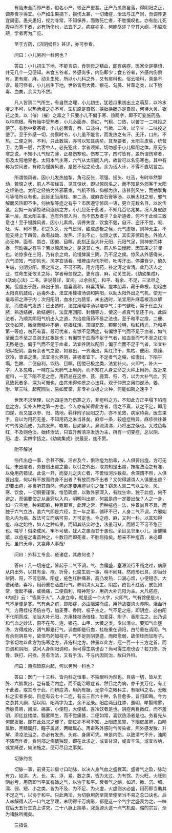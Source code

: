 <!-- { "loadSidebar": true } -->
　　有胎未全而即产者，俗名小产，较正产更甚。正产乃瓜熟自落，得阴阳之正，调养贵乎得宜。小产如生果摘下，损伤太甚，一切诸症，治法与正产同，而调养更宜周密。愚夫愚妇，视为寻常，不知保养，而致死亡者，不胜慨叹也。亦有胎儿死腹中而不下者，必有所伤也，法宜下之。病症亦多，何能尽述？举其大纲，不越规矩，学者再为广览。

　　至于方药，《济阴纲目》甚详，亦可参看。

　　问曰：小儿另列一科何也？

　　答曰：小儿初生下地，不能言语，食则母之精血，即有病症，医家全是猜想，并无几个一见便知。未食五谷者，外感尚多，内伤即少；食五谷者，外感内伤俱有。更有痘、麻，动关生死，所以小儿科之外，又有痘科也。俗云哑科，真是不谬。最可怪者，小儿初生下地，世俗皆用大黄、银花、勾藤、甘草之类，以下胎毒、血粪，余深为不然。

　　凡人皆禀二气所生，有自然之理，小儿初生，犹若瓜果初出土之萌芽，以冷水灌之不可，以热汤灌之亦不可，生机原是自然，换肚换肠亦是自然，何待大黄、银花之类，以（催）〔摧〕之毒之？只要小儿不偏于寒、热两字，即不可妄施药品，以种病根。苟有胎中受热者，小儿必面赤、唇红，气粗、口热，以苦甘一二味投之便了。有胎中受寒者，小儿必面青，唇、口淡白，气微、口冷，以辛甘一二味投之便了。至于外感一切，务察时令，小儿虽不能言，而发热之有汗、无汗，口热、不热，二便之利、不利，只此数端，亦可以知其病矣。其至要者，太阳主皮肤，统营卫，为第一层，六客中人，必先犯此，学者须知。切勿惑于小儿穉阳之体，原无伤寒之说，不知小儿气轻力薄，正易伤寒也。伤寒二字，四时皆有，盖所谓伤寒者，伤及太阳地界也。太阳本气主寒，六气从太阳而入内，故皆可以名伤寒也。其中有称为惊风者，有称为慢脾风者，是皆不经之论也。余为活人计，不得不直切言之。

　　所谓惊风者，因小儿发热抽掣，角弓反张，项强、摇头、吐舌，有时卒然掣动，若惊之状，前人不按经旨，见其惊状，即以惊风名之，而不知是外邪客于太阳之经络也。太阳之经络为外邪蔽束，气机不畅，抑郁为热，热甚则风生，而抽掣角弓等情所以有也。此际正当用桂、麻二汤，或麻杏石膏等汤，以解太阳之邪，邪气解而风热即不生，何抽掣等症之有乎？市医遵守惊风一语，更立无数名目，以讹传讹，妄拟一派镇惊祛风逐痰之方，小儿屈死于此者，不知几百亿兆矣。况人身皮肤第一层，属太阳主事，岂有外邪入内，而不伤及者乎？业斯道者，何不于此经三致意也！至于慢脾风者，因小儿素病，调养失宜，饮食不健，自汗、盗汗不觉，呕、吐、泻、利不觉，积之久久，元气日薄，酿成虚极之候，元气虚极，则神无主，不能支持上下四旁，故有战动、发热、汗出不止，似惊之状，其实非惊风也。外验人必无神，面青、唇白，困倦、目瞑，此刻正当大补元阳，元阳气足，则神安而体泰，何动摇之有乎？若以惊风治之，是速其亡也。前人称曰慢脾，因其来之非骤也。论惊多在三阳，乃有余之疴，论慢脾属三阴，乃不足之候。惊风从外感得来，六气须知，气即风也，风字宜活看。慢脾由内伤所积，吐泻汗出，停滞食少，酿久生端，分阴分阳，察之辨之，不可不密，用方用药，补之泻之宜清。此乃活人之业，性命生死攸关之际，学者毋忽视之。更有痘、麻，动关生死，《幼幼集成》，《活幼心法》二书，讲说最详，宜阅。以余拙见，和平、有余、不足，三法尽之矣。但痘出于脏，麻出于腑，痘喜温和，麻喜清解。痘本胎毒，藏于命根，初起由太阳真机鼓动，运毒外出，法宜用桂枝汤调和阴阳，以助太阳外出之气机，使无一毫毒邪之滞于内；次归阳明，血水化为脓浆，未出透时，法宜用升麻葛根汤以解肌，而使毒气发透；已出透时，法宜用理中汤以培中气；中气健旺，易于化血为脓，熟透结疤，欲结疤时，法宜用回阳、封髓等方，使这一点真气复还于内。此四法者，乃顺其阴阳气机出入之道，为治痘用药不易之法也。至于和平之痘，二便、饮食如常，微烧而精神不倦，疮根红活，顶润充盈，颗颗分明，粒粒精光，乃和平第一等痘，勿药有喜。最可忧者，有馀不足两症，有偏馀于气而不足于血者，如气至而血不至之白泡无红根是也；有偏馀于血而不足于气者，如血至而气不至之红泡无脓是也。偏于气而不足于血者，法宜养阴以配阳；偏于血而不足于气者，法宜补阳以配阴。盖有余者气之盈，如暴出，一齐涌出，紫红顶干，焦枯、便闭、烦躁、饮冷，谵语之类，法宜清火养阴，甚极者宜下。不足者气之缩，如慢出，下陷平塌，色嫩、二便自利，饮热、目瞑，困倦已极之类，法宜补火。火即气，补火一字，人多忽略，一味在后天肺气上用药，而不知在人身立命之火种上用药。故近来痘科，一见下陷不足之症，用药总在这参、芪、鹿茸、归、芍，以为大补气血，究竟致死者多，深为可慨也，由其未得仲景之心法耳。观于仲景之用四逆汤，姜、附、草三味，起死回生，易如反掌，非专补立极之火种，何能如斯之速乎？

　　世医不求至理，以为四逆汤乃伤寒之方，非痘科之方，不知此方正平塌下陷痘症之方，实补火种之第一方也。今人亦有知得此方者，信之不真，认之不定，即用四逆，而又加以参、归、熟地，羁绊附子回阳之力，亦不见效，病家待毙，医生束手，自以为用药无差，不知用药之未当甚矣。麻疹一条，较痘症稍异，麻疹往往兼时气传染而成，为病发热、咳嗽，目如醉人，鼻流清涕，乃将出之候也。太过色紫红，不及则色淡，始终治法，只宜升解清凉发透为主，所有一切变症，总以阴、阳、虚、实四字括之。《幼幼集成》说最妥，兹不赘。

　　附不解说

　　俗传出痘一事，余甚不解，沿古及今，俱称痘为胎毒，人人俱要出痘，方可无忧，未出痘者，务要借出痘之苗，以引之外出，取其知是出痘，按痘法治之有准，以免用药错误。此说一开，而婴儿之夭亡者，不啻恒河沙数矣。余深谓不然，人俱要出痘，何以有不放而终身不出者？有放而亦不出者？又何得遽谓人人俱要出痘？即要出痘，亦当听其自然，何必定要用痘以引之哉？窃念人禀二气以立命，风、寒、饮食，一切俱要谨慎，惟恐疏虞，以致外邪深入，有戕生命，独于此痘，何不避之，而偏要使之从鼻窍以入内，明明叫出痘，何尝是痘一定要出哉？人之一身，如一穴空地，种麻即麻，种豆即豆，此理之常，但种疮痘一法，仲景尚且不具，而独于六气立法，盖六气即是六经，主一年之事，循环不已，人身二气不调，六邪始能入内为病，故法可立而病可穷，方可定也。今之痘、麻，又列一科，以其知得痘、麻之始终，如人之种瓜果，而知其结实时也，法虽可从，而陋习不可不急正也。嗟乎！俗染成风，牢不可破，犹人之愚而甘于愚也。余目见邻里小儿，康健嬉嬉，以痘疮之毒苗种之，十数日而即死者，不胜屈指矣。想来不种痘苗，未必即死，虽曰天命，又岂非人事哉!

　　问曰：外科工专金、疮诸症，其故何也？

　　答曰：凡一切疮症，皆起于二气不调，气、血偏盛，壅滞流行不畅之过，病原从内出外，以其有金、疮、折骨，化腐生肌一事，稍不同耳。然疮形已具，即当分辨阴、阳，不可忽略。阳症，疮色红肿痛甚，高凸发热，口渴心烦，小便短赤，大便闭结，喜冷，用药重在活血行气，养阴清火为主。阴症，疮色不红活，皮色如常，慢起不痛，或微痛，二便自利，精神短少，用药大补元阳为主。大凡疮症，《内经》云："皆属于火"。人身立命，就是这一个火字，火即气，气有馀便是火，气不足便是寒。气有余之疮，即阳症，必由阻滞而成，用药故要清火养阴，活血行气，方用桂枝汤倍白芍，加麦芽、香附、枝子主之。气不足之疮，即阴症，必由阳不化阴而成，法当大补元阳，方用桂枝汤倍桂，加麦芽、附子、香附主之。此乃调和气血之妙法，原不在芩、连、银花、山甲、大黄之类，专以清火。要知气血壅滞，方得成疮，调气即是行气，调血即是行血，桂枝重在调阳，白芍重在调阴，气有余则阴易亏，故倍芍药加枝子，气不足则阴更盛，而阳愈弱，故倍桂而加附子。学者切勿以此方为伤寒之方，非疮科之方。仲景以此方，冠一百一十三方之首，而曰调和阴阳，试问人身阴阳调和，尚可得生病也否？尚可得生疮也否？若刀伤、折骨，跌打、闪挫，另有治法，又有手法，不与内因同治，故曰外科。

　　问曰：目病皆原内起，何以另列一科也？

　　答曰：医门一十三科，皆内科之恒事，不独眼科为然也。目病一切，皆从五脏、六腑发出，岂有能治内症，而不能治眼症者。然目之为病，亦千变万化，有工于此者，取其专于此，而辨症清，用药有据，无奈今之眼科主，有眼科之名，无眼科之实者多矣。目症有云七十二症，有云三百六十种，名目愈多，旨归即晦。今为之总其大纲，括以阴、阳两字为主，余不足录。阳症两目红肿，羞明，眵翳障雾，赤脉贯睛，目泪、痛甚，小便短，大便结，喜冷饮者是也。阴症两目微红，而不羞明，即红丝缕缕，翳雾障生，而不觉痛甚，二便如常，喜饮热汤者是也。务看先从何部发起，即在此处求之便了。部位亦不可不知，上眼皮属胃，下眼皮属脾，白睛属肺，黑睛属肝，瞳子属肾，两眦属心。再审系外感时气传染者，照外感发散、升解、清凉法治之，亦必有发热、头疼、身痛可凭。审是内伤，以致清气不升，浊阴不降而作者，看何部之病情独现，即在此求之，或宜甘温，或宜辛温，或宜收纳，或宜降逆，如法施之，便可尽目之事矣。

　　切脉约言

　　切脉一事，前贤无非借寸口动脉，以决人身气血之盛衰耳。盛者气之盈，脉动有力，如洪、大、长、实、浮、紧、数之类，皆为太过、为有馀、为火旺，火旺则阴必亏，用药即当平其有馀之气，以协于和平。衰者气之缩，如迟、微、沉、细、濡、弱、短、小之类，皆为不及、为不足、为火虚，火虚则水必盛，用药即当助其不足之气，以协于和平。只此两法，为切脉用药至简至便至当不易之总口诀也。后人未解得人活一口气之至理，未明得千万病形，都是这一个气字之盛衰为之，一味在后天五行生克上讲究，二十八脉上揣摹，究竟源头这一点气机盈、缩的宗旨，渐为诸脉所掩矣。

　　三指说


